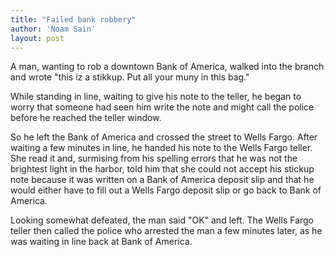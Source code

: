 ```yaml
---
title: "Failed bank robbery"
author: 'Noam Sain'
layout: post
---
```


A man, wanting to rob a downtown Bank of America, walked into the branch and wrote "this iz a stikkup. Put all your muny in this bag."

While standing in line, waiting to give his note to the teller, he began to worry that someone had seen him write the note and might call the police before he reached the teller window.

So he left the Bank of America and crossed the street to Wells Fargo. After waiting a few minutes in line, he handed his note to the Wells Fargo teller. She read it and, surmising from his spelling errors that he was not the brightest light in the harbor, told him that she could not accept his stickup note because it was written on a Bank of America deposit slip and that he would either have to fill out a Wells Fargo deposit slip or go back to Bank of America.

Looking somewhat defeated, the man said "OK" and left. The Wells Fargo teller then called the police who arrested the man a few minutes later, as he was waiting in line back at Bank of America.

